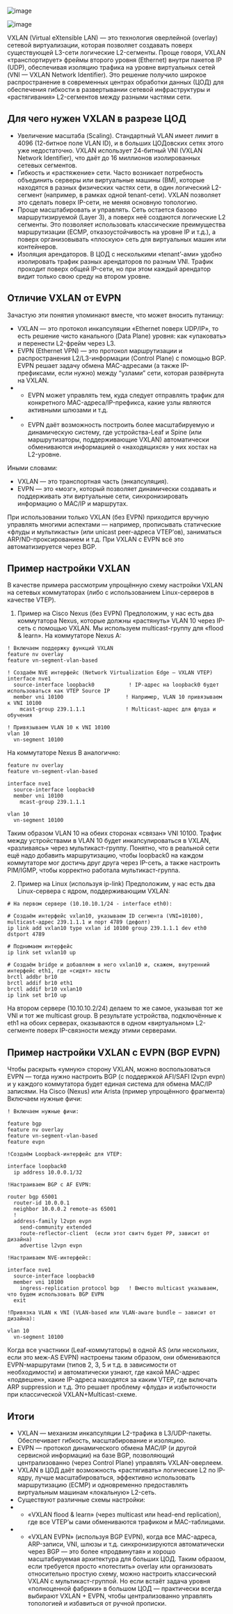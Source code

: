 ![image](https://github.com/user-attachments/assets/7e95905c-7ae1-40ad-99d6-a6afe7f26292)

![image](https://github.com/user-attachments/assets/474fc89e-cf19-40f4-93e7-9fe12a1118c5)

VXLAN (Virtual eXtensible LAN) — это технология оверлейной (overlay) сетевой виртуализации, которая позволяет создавать поверх существующей L3-сети логические L2-сегменты. Проще говоря, VXLAN «транспортирует» фреймы второго уровня (Ethernet) внутри пакетов IP (UDP), обеспечивая изоляцию трафика на уровне виртуальных сетей (VNI — VXLAN Network Identifier). Это решение получило широкое распространение в современных центрах обработки данных (ЦОД) для обеспечения гибкости в развертывании сетевой инфраструктуры и «растягивания» L2-сегментов между разными частями сети.

## Для чего нужен VXLAN в разрезе ЦОД

* Увеличение масштаба (Scaling). Стандартный VLAN имеет лимит в 4096 (12-битное поле VLAN ID), и в больших ЦОДовских сетях этого уже недостаточно. VXLAN использует 24-битный VNI (VXLAN Network Identifier), что даёт до 16 миллионов изолированных сетевых сегментов.
* Гибкость и «растяжение» сети. Часто возникает потребность объединить серверы или виртуальные машины (ВМ), которые находятся в разных физических частях сети, в один логический L2-сегмент (например, в рамках одной tenant-сети). VXLAN позволяет это сделать поверх IP-сети, не меняя основную топологию.
* Проще масштабировать и управлять. Сеть остается базово маршрутизируемой (Layer 3), а поверх неё создаются логические L2 сегменты. Это позволяет использовать классические преимущества маршрутизации (ECMP, отказоустойчивость на уровне IP и т.д.), а поверх организовывать «плоскую» сеть для виртуальных машин или контейнеров.
* Изоляция арендаторов. В ЦОД с несколькими «tenant’-ами» удобно изолировать трафик разных арендаторов по разным VNI. Трафик проходит поверх общей IP-сети, но при этом каждый арендатор видит только свою среду на втором уровне.

## Отличие VXLAN от EVPN
Зачастую эти понятия упоминают вместе, что может вносить путаницу:
* VXLAN — это протокол инкапсуляции «Ethernet поверх UDP/IP», то есть решение чисто канального (Data Plane) уровня: как «упаковать» и перенести L2-фрейм через L3.
* EVPN (Ethernet VPN) — это протокол маршрутизации и распространения L2/L3-информации (Control Plane) с помощью BGP. EVPN решает задачу обмена MAC-адресами (а также IP-префиксами, если нужно) между “узлами” сети, которая развёрнута на VXLAN.
* * EVPN может управлять тем, куда следует отправлять трафик для конкретного MAC-адреса/IP-префикса, какие узлы являются активными шлюзами и т.д.
* * EVPN даёт возможность построить более масштабируемую и динамическую систему, где устройства-Leaf и Spine (или маршрутизаторы, поддерживающие VXLAN) автоматически обмениваются информацией о «находящихся» у них хостах на L2-уровне.

Иными словами:
* VXLAN — это транспортная часть (энкапсуляция).
* EVPN — это «мозг», который позволяет динамически создавать и поддерживать эти виртуальные сети, синхронизировать информацию о MAC/IP и маршрутах.

При использовании только VXLAN (без EVPN) приходится вручную управлять многими аспектами — например, прописывать статические «флуды и мультикасты» (или unicast peer-адреса VTEP’ов), заниматься ARP/ND-проксированием и т.д. При VXLAN c EVPN всё это автоматизируется через BGP.

## Пример настройки VXLAN

В качестве примера рассмотрим упрощённую схему настройки VXLAN на сетевых коммутаторах (либо с использованием Linux-серверов в качестве VTEP).

1. Пример на Cisco Nexus (без EVPN)
Предположим, у нас есть два коммутатора Nexus, которые должны «растянуть» VLAN 10 через IP-сеть с помощью VXLAN. Мы используем multicast-группу для «flood & learn».
На коммутаторе Nexus A:

```
! Включаем поддержку функций VXLAN
feature nv overlay
feature vn-segment-vlan-based

! Создаём NVE интерфейс (Network Virtualization Edge — VXLAN VTEP)
interface nve1
  source-interface loopback0           ! IP-адрес на loopback0 будет использоваться как VTEP Source IP
  member vni 10100                    ! Например, VLAN 10 привязываем к VNI 10100
    mcast-group 239.1.1.1             ! Multicast-адрес для флуда и обучения

! Привязываем VLAN 10 к VNI 10100
vlan 10
  vn-segment 10100

```
На коммутаторе Nexus B аналогично:
```
feature nv overlay
feature vn-segment-vlan-based

interface nve1
  source-interface loopback0
  member vni 10100
    mcast-group 239.1.1.1

vlan 10
  vn-segment 10100

```

Таким образом VLAN 10 на обеих сторонах «связан» VNI 10100. Трафик между устройствами в VLAN 10 будет инкапсулироваться в VXLAN, «разливаясь» через мультикаст-группу. Понятно, что в реальной сети ещё надо добавить маршрутизацию, чтобы loopback0 на каждом коммутаторе мог достичь друг друга через IP-сеть, а также настроить PIM/IGMP, чтобы корректно работала мультикаст-группа.

2. Пример на Linux (используя ip-link)
Предположим, у нас есть два Linux-сервера с ядром, поддерживающим VXLAN:

```
# На первом сервере (10.10.10.1/24 - interface eth0):

# Создаём интерфейс vxlan10, указываем ID сегмента (VNI=10100), multicast-адрес 239.1.1.1 и порт 4789 (дефолт)
ip link add vxlan10 type vxlan id 10100 group 239.1.1.1 dev eth0 dstport 4789

# Поднимаем интерфейс
ip link set vxlan10 up

# Создаём bridge и добавляем в него vxlan10 и, скажем, внутренний интерфейс eth1, где «сидят» хосты
brctl addbr br10
brctl addif br10 eth1
brctl addif br10 vxlan10
ip link set br10 up

```
На втором сервере (10.10.10.2/24) делаем то же самое, указывая тот же VNI и тот же multicast group. В результате устройства, подключённые к eth1 на обоих серверах, оказываются в одном «виртуальном» L2-сегменте поверх IP-связности между этими серверами.

## Пример настройки VXLAN с EVPN (BGP EVPN)
Чтобы раскрыть «умную» сторону VXLAN, можно воспользоваться EVPN — тогда нужно настроить BGP (с поддержкой AFI/SAFI l2vpn evpn) и у каждого коммутатора будет единая система для обмена MAC/IP записями.
На Cisco (Nexus) или Arista (пример упрощённого фрагмента)
Включаем нужные фичи:

```
! Включаем нужные фичи:

feature bgp
feature nv overlay
feature vn-segment-vlan-based
feature evpn

!Создаём Loopback-интерфейс для VTEP:

interface loopback0
  ip address 10.0.0.1/32

!Настраиваем BGP с AF EVPN:

router bgp 65001
  router-id 10.0.0.1
  neighbor 10.0.0.2 remote-as 65001
  !
  address-family l2vpn evpn
    send-community extended
    route-reflector-client  (если этот свитч будет РР, зависит от дизайна)
    advertise l2vpn evpn

!Настраиваем NVE-интерфейс:

interface nve1
  source-interface loopback0
  member vni 10100
    ingress-replication protocol bgp   ! Вместо multicast указываем, что будем использовать BGP EVPN
  exit

!Привязка VLAN к VNI (VLAN-based или VLAN-aware bundle — зависит от дизайна):

vlan 10
  vn-segment 10100

```

Когда все участники (Leaf-коммутаторы) в одной AS (или нескольких, если это меж-AS EVPN) настроены таким образом, они обмениваются EVPN-маршрутами (типов 2, 3, 5 и т.д. в зависимости от необходимости) и автоматически узнают, где какой MAC-адрес «подвешен», какие IP-адреса находятся за каким VTEP, где включать ARP suppression и т.д. Это решает проблему «флуда» и избыточности при классической VXLAN+Multicast-схеме.

## Итоги

* VXLAN — механизм инкапсуляции L2-трафика в L3/UDP-пакеты. Обеспечивает гибкость, масштабирование и изоляцию.
* EVPN — протокол динамического обмена MAC/IP (и другой сервисной информации) на базе BGP, позволяющий централизованно (через Control Plane) управлять VXLAN-оверлеем.
* VXLAN в ЦОД даёт возможность «растягивать» логические L2 по IP-ядру, лучше масштабироваться, эффективно использовать маршрутизацию (ECMP) и одновременно предоставлять виртуальным машинам «локальную» L2-сеть.
* Существуют различные схемы настройки:
* * «VXLAN flood & learn» (через multicast или head-end replication), где все VTEP’ы сами обмениваются трафиком и MAC-таблицами.
* * «VXLAN EVPN» (используя BGP EVPN), когда все MAC-адреса, ARP-записи, VNI, шлюзы и т.д. синхронизируются автоматически через BGP — это более «продвинутая» и хорошо масштабируемая архитектура для больших ЦОД.
Таким образом, если требуется просто «потестить» overlay или организовать относительно простую схему, можно настроить классический VXLAN с мультикаст-группой. Но если встаёт задача уровня «полноценной фабрики» в большом ЦОД — практически всегда выбирают VXLAN + EVPN, чтобы централизованно управлять топологией и избавиться от ручной прописки.








